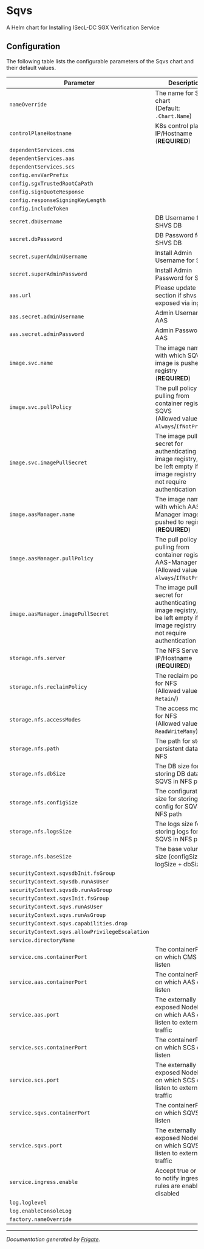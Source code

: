 
Sqvs
===========

A Helm chart for Installing ISecL-DC SGX Verification Service


## Configuration

The following table lists the configurable parameters of the Sqvs chart and their default values.

| Parameter                | Description             | Default        |
| ------------------------ | ----------------------- | -------------- |
| `nameOverride` | The name for SQVS chart<br> (Default: `.Chart.Name`) | `""` |
| `controlPlaneHostname` | K8s control plane IP/Hostname<br> (**REQUIRED**) | `"<user input>"` |
| `dependentServices.cms` |  | `"cms"` |
| `dependentServices.aas` |  | `"aas"` |
| `dependentServices.scs` |  | `"scs"` |
| `config.envVarPrefix` |  | `"SQVS"` |
| `config.sgxTrustedRootCaPath` |  | `"/tmp/trusted_rootca.pem"` |
| `config.signQuoteResponse` |  | `false` |
| `config.responseSigningKeyLength` |  | `3072` |
| `config.includeToken` |  | `true` |
| `secret.dbUsername` | DB Username for SHVS DB | `null` |
| `secret.dbPassword` | DB Password for SHVS DB | `null` |
| `secret.superAdminUsername` | Install Admin Username for SHVS | `"<user input>"` |
| `secret.superAdminPassword` | Install Admin Password for SHVS | `"<user input>"` |
| `aas.url` | Please update the url section if shvs is exposed via ingress | `"<user input>"` |
| `aas.secret.adminUsername` | Admin Username for AAS | `null` |
| `aas.secret.adminPassword` | Admin Password for AAS | `null` |
| `image.svc.name` | The image name with which SQVS image is pushed to registry<br> (**REQUIRED**) | `"<user input>"` |
| `image.svc.pullPolicy` | The pull policy for pulling from container registry for SQVS<br> (Allowed values: `Always`/`IfNotPresent`) | `"Always"` |
| `image.svc.imagePullSecret` | The image pull secret for authenticating with image registry, can be left empty if image registry does not require authentication | `null` |
| `image.aasManager.name` | The image name with which AAS-Manager image is pushed to registry<br> (**REQUIRED**) | `"<user input>"` |
| `image.aasManager.pullPolicy` | The pull policy for pulling from container registry for AAS-Manager<br> (Allowed values: `Always`/`IfNotPresent`) | `"Always"` |
| `image.aasManager.imagePullSecret` | The image pull secret for authenticating with image registry, can be left empty if image registry does not require authentication | `null` |
| `storage.nfs.server` | The NFS Server IP/Hostname<br> (**REQUIRED**) | `"<user input>"` |
| `storage.nfs.reclaimPolicy` | The reclaim policy for NFS<br> (Allowed values: `Retain`/) | `"Retain"` |
| `storage.nfs.accessModes` | The access modes for NFS<br> (Allowed values: `ReadWriteMany`) | `"ReadWriteMany"` |
| `storage.nfs.path` | The path for storing persistent data on NFS | `"/mnt/nfs_share"` |
| `storage.nfs.dbSize` | The DB size for storing DB data for SQVS in NFS path | `"5Gi"` |
| `storage.nfs.configSize` | The configuration size for storing config for SQVS in NFS path | `"10Mi"` |
| `storage.nfs.logsSize` | The logs size for storing logs for SQVS in NFS path | `"1Gi"` |
| `storage.nfs.baseSize` | The base volume size (configSize + logSize + dbSize) | `"6.1Gi"` |
| `securityContext.sqvsdbInit.fsGroup` |  | `2000` |
| `securityContext.sqvsdb.runAsUser` |  | `1001` |
| `securityContext.sqvsdb.runAsGroup` |  | `1001` |
| `securityContext.sqvsInit.fsGroup` |  | `1001` |
| `securityContext.sqvs.runAsUser` |  | `1001` |
| `securityContext.sqvs.runAsGroup` |  | `1001` |
| `securityContext.sqvs.capabilities.drop` |  | `["all"]` |
| `securityContext.sqvs.allowPrivilegeEscalation` |  | `false` |
| `service.directoryName` |  | `"sqvs"` |
| `service.cms.containerPort` | The containerPort on which CMS can listen | `8445` |
| `service.aas.containerPort` | The containerPort on which AAS can listen | `8444` |
| `service.aas.port` | The externally exposed NodePort on which AAS can listen to external traffic | `30444` |
| `service.scs.containerPort` | The containerPort on which SCS can listen | `9000` |
| `service.scs.port` | The externally exposed NodePort on which SCS can listen to external traffic | `30502` |
| `service.sqvs.containerPort` | The containerPort on which SQVS can listen | `"12000"` |
| `service.sqvs.port` | The externally exposed NodePort on which SQVS can listen to external traffic | `"30503"` |
| `service.ingress.enable` | Accept true or false to notify ingress rules are enable or disabled | `false` |
| `log.loglevel` |  | `"info"` |
| `log.enableConsoleLog` |  | `"y"` |
| `factory.nameOverride` |  | `""` |



---
_Documentation generated by [Frigate](https://frigate.readthedocs.io)._

